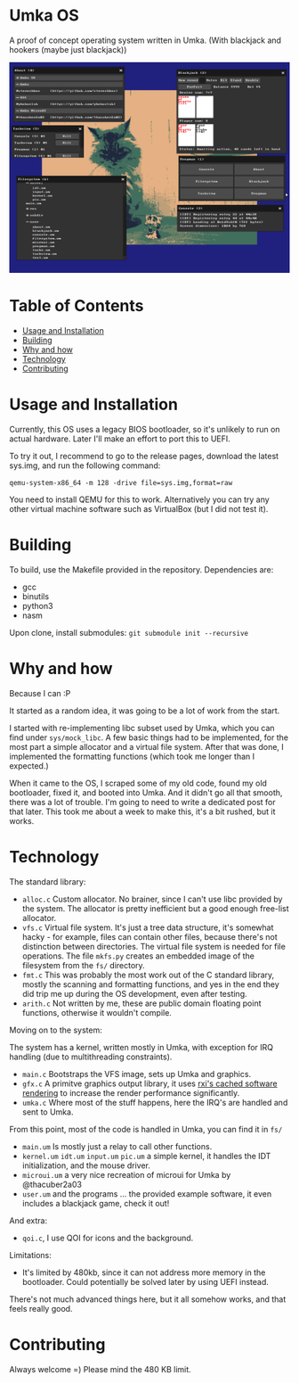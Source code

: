 # Umka OS

A proof of concept operating system written in Umka. (With blackjack and hookers (maybe just blackjack))

![Windows in the OS](cover.png)

# Table of Contents

* [Usage and Installation](#usage-and-installation)
* [Building](#building)
* [Why and how](#why-and-how)
* [Technology](#technology)
* [Contributing](#contributing)

# Usage and Installation

Currently, this OS uses a legacy BIOS bootloader, so it's unlikely to run on actual hardware.
Later I'll make an effort to port this to UEFI.

To try it out, I recommend to go to the release pages, download the latest sys.img, and run the following command:

```
qemu-system-x86_64 -m 128 -drive file=sys.img,format=raw
```

You need to install QEMU for this to work. Alternatively you can try any other virtual machine software such as VirtualBox (but I did not test it).

# Building

To build, use the Makefile provided in the repository. Dependencies are:

* gcc
* binutils
* python3
* nasm

Upon clone, install submodules: `git submodule init --recursive`

# Why and how

Because I can :P

It started as a random idea, it was going to be a lot of work from the start.

I started with re-implementing libc subset used by Umka, which you can find under `sys/mock_libc`.
A few basic things had to be implemented, for the most part a simple allocator and a virtual file system.
After that was done, I implemented the formatting functions (which took me longer than I expected.)

When it came to the OS, I scraped some of my old code, found my old bootloader, fixed it, and booted into Umka.
And it didn't go all that smooth, there was a lot of trouble. I'm going to need to write a dedicated post for that later. This took me about a week to make this, it's a bit rushed, but it works.

# Technology 

The standard library:

* `alloc.c` Custom allocator. No brainer, since I can't use libc provided by the system. The allocator is pretty inefficient but a good enough free-list allocator.
* `vfs.c` Virtual file system. It's just a tree data structure, it's somewhat hacky - for example, files can contain other files, because there's not distinction between directories. The virtual file system is needed for file operations. The file `mkfs.py` creates an embedded image of the filesystem from the `fs/` directory.
* `fmt.c` This was probably the most work out of the C standard library, mostly the scanning and formatting functions, and yes in the end they did trip me up during the OS development, even after testing.
* `arith.c` Not written by me, these are public domain floating point functions, otherwise it wouldn't compile.

Moving on to the system: 

The system has a kernel, written mostly in Umka, with exception for IRQ handling (due to multithreading constraints).

* `main.c` Bootstraps the VFS image, sets up Umka and graphics.
* `gfx.c` A primitve graphics output library, it uses [rxi's cached software rendering](https://rxi.github.io/cached_software_rendering.html) to increase the render performance significantly.
* `umka.c` Where most of the stuff happens, here the IRQ's are handled and sent to Umka.

From this point, most of the code is handled in Umka, you can find it in `fs/`

* `main.um` Is mostly just a relay to call other functions.
* `kernel.um` `idt.um` `input.um` `pic.um` a simple kernel, it handles the IDT initialization, and the mouse driver.
* `microui.um` a very nice recreation of microui for Umka by @thacuber2a03
* `user.um` and the programs ... the provided example software, it even includes a blackjack game, check it out!

And extra:

* `qoi.c`, I use QOI for icons and the background.

Limitations:

* It's limited by 480kb, since it can not address more memory in the bootloader. Could potentially be solved later by using UEFI instead.

There's not much advanced things here, but it all somehow works, and that feels really good.

# Contributing

Always welcome =) Please mind the 480 KB limit.